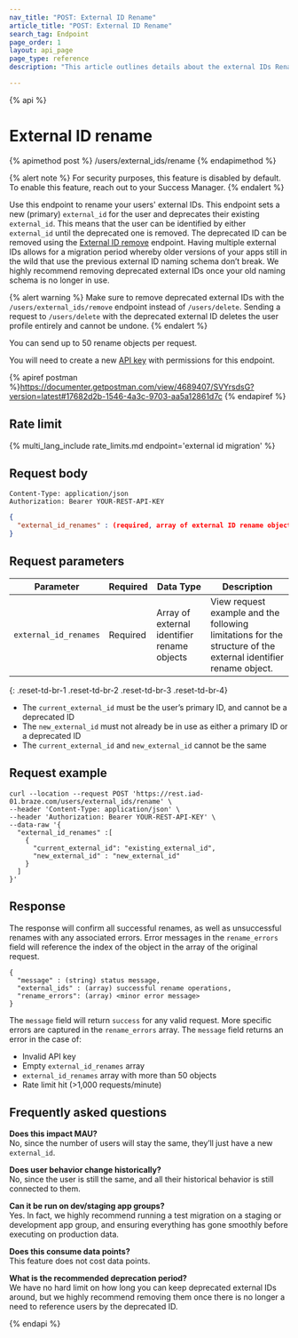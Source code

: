 ```yaml
---
nav_title: "POST: External ID Rename"
article_title: "POST: External ID Rename"
search_tag: Endpoint
page_order: 1
layout: api_page
page_type: reference
description: "This article outlines details about the external IDs Rename endpoint."

---
```

{% api %}
# External ID rename
{% apimethod post %}
/users/external_ids/rename
{% endapimethod %}

{% alert note %}
For security purposes, this feature is disabled by default. To enable this feature, reach out to your Success Manager.
{% endalert %}

Use this endpoint to rename your users' external IDs. This endpoint sets a new (primary) `external_id` for the user and deprecates their existing `external_id`. This means that the user can be identified by either `external_id` until the deprecated one is removed. The deprecated ID can be removed using the [External ID remove]({{site.baseurl}}/api/endpoints/user_data/external_id_migration/post_external_ids_remove) endpoint. Having multiple external IDs allows for a migration period whereby older versions of your apps still in the wild that use the previous external ID naming schema don’t break. We highly recommend removing deprecated external IDs once your old naming schema is no longer in use.

{% alert warning %}
Make sure to remove deprecated external IDs with the `/users/external_ids/remove` endpoint instead of `/users/delete`. Sending a request to `/users/delete` with the deprecated external ID deletes the user profile entirely and cannot be undone.
{% endalert %}

You can send up to 50 rename objects per request.

You will need to create a new [API key]({{site.baseurl}}/api/api_key/) with permissions for this endpoint.

{% apiref postman %}https://documenter.getpostman.com/view/4689407/SVYrsdsG?version=latest#17682d2b-1546-4a3c-9703-aa5a12861d7c {% endapiref %}

## Rate limit

{% multi_lang_include rate_limits.md endpoint='external id migration' %}

## Request body

```
Content-Type: application/json
Authorization: Bearer YOUR-REST-API-KEY
```

```json
{
  "external_id_renames" : (required, array of external ID rename objects)
}
```

## Request parameters

| Parameter | Required | Data Type | Description |
| --------- | ---------| --------- | ----------- |
| `external_id_renames` | Required | Array of external identifier rename objects | View request example and the following limitations for the structure of the external identifier rename object. |
{: .reset-td-br-1 .reset-td-br-2 .reset-td-br-3  .reset-td-br-4}

- The `current_external_id` must be the user’s primary ID, and cannot be a deprecated ID
- The `new_external_id` must not already be in use as either a primary ID or a deprecated ID
- The `current_external_id` and `new_external_id` cannot be the same

## Request example
```
curl --location --request POST 'https://rest.iad-01.braze.com/users/external_ids/rename' \
--header 'Content-Type: application/json' \
--header 'Authorization: Bearer YOUR-REST-API-KEY' \
--data-raw '{
  "external_id_renames" :[
    {
      "current_external_id": "existing_external_id",
      "new_external_id" : "new_external_id"
    }
  ]
}'
```

## Response 
The response will confirm all successful renames, as well as unsuccessful renames with any associated errors. Error messages in the `rename_errors` field will reference the index of the object in the array of the original request.

```
{
  "message" : (string) status message,
  "external_ids" : (array) successful rename operations,
  "rename_errors": (array) <minor error message>
}
```

The `message` field will return `success` for any valid request. More specific errors are captured in the `rename_errors` array. The `message` field returns an error in the case of:
- Invalid API key
- Empty `external_id_renames` array
- `external_id_renames` array with more than 50 objects
- Rate limit hit (>1,000 requests/minute)

## Frequently asked questions

**Does this impact MAU?**<br>
No, since the number of users will stay the same, they’ll just have a new `external_id`.

**Does user behavior change historically?**<br>
No, since the user is still the same, and all their historical behavior is still connected to them.

**Can it be run on dev/staging app groups?**<br>
Yes. In fact, we highly recommend running a test migration on a staging or development app group, and ensuring everything has gone smoothly before executing on production data.

**Does this consume data points?**<br>
This feature does not cost data points.

**What is the recommended deprecation period?**<br>
We have no hard limit on how long you can keep deprecated external IDs around, but we highly recommend removing them once there is no longer a need to reference users by the deprecated ID.

{% endapi %}
